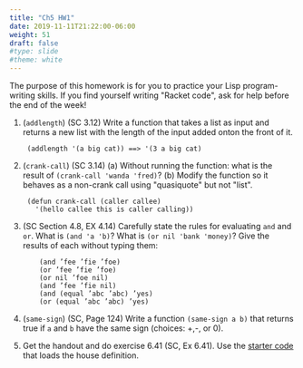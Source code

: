 ```yaml
---
title: "Ch5 HW1"
date: 2019-11-11T21:22:00-06:00
weight: 51
draft: false
#type: slide
#theme: white
---
```


The purpose of this homework is for you to practice your Lisp
program-writing skills. If you find yourself writing "Racket code",
ask for help before the end of the week! 

1. (`addlength`) (SC 3.12) Write a function that takes a list as input
   and returns a new list with the length of the input added onton the
   front of it.
   
        (addlength '(a big cat)) ==> '(3 a big cat)

2. (`crank-call`) (SC 3.14) (a) Without running the function: what is
   the result of `(crank-call 'wanda 'fred)`? (b) Modify the function
   so it behaves as a 
   non-crank call using "quasiquote" but not "list".
   
        (defun crank-call (caller callee)
          '(hello callee this is caller calling))

3. (SC Section 4.8, EX 4.14) Carefully state the rules for evaluating `and` and
   `or`. What is `(and 'a 'b)`? What is `(or nil 'bank 'money)`? 
   Give the results of each without typing them:
   
           (and ’fee ’fie ’foe)
           (or ’fee ’fie ’foe)
           (or nil ’foe nil)
           (and ’fee ’fie nil)
           (and (equal ’abc ’abc) ’yes)
           (or (equal ’abc ’abc) ’yes)


4. (`same-sign`) (SC, Page 124) Write a function `(same-sign a b)`
   that returns true if `a` and `b` have the same sign (choices: +,-, or 0).

5. Get the handout and do exercise 6.41 (SC, Ex 6.41). Use the [starter
   code](housemaze.lisp) that loads the house definition.
   
